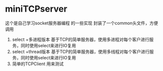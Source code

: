 # miniTCPserver

这个是自己学习socket服务器编程 的一些实现
封装了一个common头文件，方便调用
1. select +多进程版本
基于TCP的简单服务器，使用多进程对每个客户进行服务，同时使用select来进行IO复用
2. select +thread版本
基于TCP的简单服务器，使用多线程对每个客户进行服务，同时使用select来进行IO复用
3. 简单的TCPClient 用来测试
